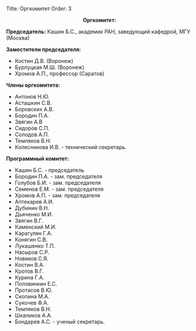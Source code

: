Title: Оргкомитет
Order: 3

**<center>Оргкомитет:</center>**

**Председатель:** Кашин Б.С., академик РАН, заведующий кафедрой, МГУ (Москва)

**Заместители председателя:**

* Костин Д.В. (Воронеж)
* Бурлуцкая М.Ш. (Воронеж)
* Хромов А.П., профессор (Саратов)

**Члены оргкомитета:**

* Антонов Н.Ю.
* Асташкин С.В.
* Боровских А.В.
* Бородин П.А.
* Звягин А.В
* Сидоров С.П.
* Солодов А.П.
* Темляков В.Н.
* Колесникова И.В. - технический секретарь.

**Программный комитет:**

* Кашин Б.С. - председатель
* Бородин П.А. - зам. председателя
* Голубов Б.И. - зам. председателя
* Семенов Е.М. - зам. председателя
* Хромов А.П. - зам. председателя
* Аптекарев А.И.
* Дубинин В.Н.
* Дьяченко М.И.
* Звягин В.Г.
* Каменский М.И.
* Карагулян Г.А.
* Конягин С.В.
* Лукашенко Т.П.
* Насыров С.Р.
* Новиков С.Я.
* Костин В.А.
* Кротов В.Г.
* Курина Г.А.
* Половинкин Е.С.
* Протасов В.Ю.
* Скопина М.А.
* Сукочев Ф.А.
* Темляков В.Н.
* Шкаликов А.А.
* Бондарев А.С. - ученый секретарь.
